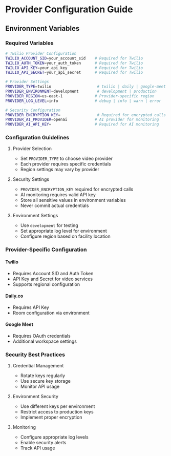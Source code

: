 # Provider Configuration Guide

## Environment Variables

### Required Variables
```bash
# Twilio Provider Configuration
TWILIO_ACCOUNT_SID=your_account_sid    # Required for Twilio
TWILIO_AUTH_TOKEN=your_auth_token      # Required for Twilio
TWILIO_API_KEY=your_api_key            # Required for Twilio
TWILIO_API_SECRET=your_api_secret      # Required for Twilio

# Provider Settings
PROVIDER_TYPE=twilio                    # twilio | daily | google-meet
PROVIDER_ENVIRONMENT=development        # development | production
PROVIDER_REGION=us-east-1              # Provider-specific region
PROVIDER_LOG_LEVEL=info                # debug | info | warn | error

# Security Configuration
PROVIDER_ENCRYPTION_KEY=                # Required for encrypted calls
PROVIDER_AI_PROVIDER=openai            # AI provider for monitoring
PROVIDER_AI_API_KEY=                   # Required for AI monitoring
```

### Configuration Guidelines

1. Provider Selection
   - Set `PROVIDER_TYPE` to choose video provider
   - Each provider requires specific credentials
   - Region settings may vary by provider

2. Security Settings
   - `PROVIDER_ENCRYPTION_KEY` required for encrypted calls
   - AI monitoring requires valid API key
   - Store all sensitive values in environment variables
   - Never commit actual credentials

3. Environment Settings
   - Use `development` for testing
   - Set appropriate log level for environment
   - Configure region based on facility location

### Provider-Specific Configuration

#### Twilio
- Requires Account SID and Auth Token
- API Key and Secret for video services
- Supports regional configuration

#### Daily.co
- Requires API Key
- Room configuration via environment

#### Google Meet
- Requires OAuth credentials
- Additional workspace settings

### Security Best Practices
1. Credential Management
   - Rotate keys regularly
   - Use secure key storage
   - Monitor API usage

2. Environment Security
   - Use different keys per environment
   - Restrict access to production keys
   - Implement proper encryption

3. Monitoring
   - Configure appropriate log levels
   - Enable security alerts
   - Track API usage
